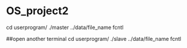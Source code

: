 # OS_project2
cd userprogram/
./master ../data/file_name fcntl

##open another terminal
cd userprogram/
./slave ../data/file_name fcntl
